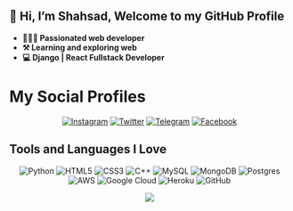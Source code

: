 ## 👋 Hi, I’m Shahsad, Welcome to my GitHub Profile
- **🧑🏻‍💻 Passionated web developer**
- **⚒️ Learning and exploring web**
- **💻 Django | React Fullstack Developer**

# My Social Profiles
<p align="center">
<a href="https://www.instagram.com/shahsad.dev" target="_blank"><img alt="Instagram" src="https://img.shields.io/badge/shahsad.dev-%23E4405F.svg?&style=for-the-badge&logo=Instagram&logoColor=white"/></a>
<a href="https://twitter.com/shahsad_dev" target="_blank"><img alt="Twitter" src="https://img.shields.io/badge/shahsadklr-%231DA1F2.svg?&style=for-the-badge&logo=Twitter&logoColor=white"/></a>
<a href="https://t.me/shahsad_kp" target="_blank"><img alt="Telegram" src="https://img.shields.io/badge/shahsad.klr-2CA5E0?style=for-the-badge&logo=telegram&logoColor=white"/></a>
<a href="https://www.facebook.com/shahsad.dev" target="_blank"><img alt="Facebook" src="https://img.shields.io/badge/shahsad.klr-%231877F2.svg?&style=for-the-badge&logo=Facebook&logoColor=white"/></a>
</p>

## Tools and Languages I Love
<p align="center">
<img alt="Python" src="https://img.shields.io/badge/python-%2314354C.svg?&style=for-the-badge&logo=python&logoColor=white"/>
<img alt="HTML5" src="https://img.shields.io/badge/html5-%23E34F26.svg?&style=for-the-badge&logo=html5&logoColor=white"/>
<img alt="CSS3" src="https://img.shields.io/badge/css3-%231572B6.svg?&style=for-the-badge&logo=css3&logoColor=white"/>
<img alt="C++" src="https://img.shields.io/badge/c++-%2300599C.svg?&style=for-the-badge&logo=c%2B%2B&ogoColor=white"/>
<img alt="MySQL" src="https://img.shields.io/badge/mysql-%2300f.svg?&style=for-the-badge&logo=mysql&logoColor=white"/>
<img alt="MongoDB" src ="https://img.shields.io/badge/MongoDB-%234ea94b.svg?&style=for-the-badge&logo=mongodb&logoColor=white"/>
<img alt="Postgres" src ="https://img.shields.io/badge/postgres-%23316192.svg?&style=for-the-badge&logo=postgresql&logoColor=white"/>
<img alt="AWS" src="https://img.shields.io/badge/AWS-%23FF9900.svg?&style=for-the-badge&logo=amazon-aws&logoColor=white"/>
<img alt="Google Cloud" src="https://img.shields.io/badge/GoogleCloud-%234285F4.svg?&style=for-the-badge&logo=google-cloud&logoColor=white"/>
<img alt="Heroku" src="https://img.shields.io/badge/heroku-%23430098.svg?&style=for-the-badge&logo=heroku&logoColor=white"/>
<img alt="GitHub" src="https://img.shields.io/badge/github-%23121011.svg?&style=for-the-badge&logo=github&logoColor=white"/>
</p>

<p align="center">
<img src="https://github-readme-stats.vercel.app/api?username=shahsad-kp&theme=highcontrast" align="center">
</p>

